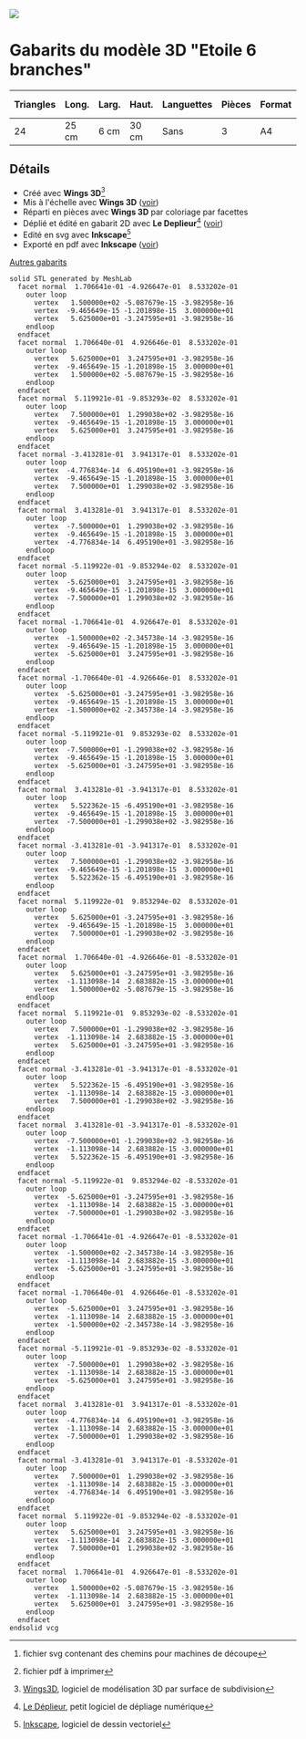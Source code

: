 ![](https://gilboonet.github.io/img/miniEtoile6.png)
# Gabarits du modèle 3D "Etoile 6 branches"

|Triangles|Long.|Larg.|Haut.|Languettes|Pièces|Format|Nb pages|SVG[^6]|PDF[^7]|
|---|---|---|---|---|---|---|---|---|---|
|24|25 cm|6 cm|30 cm|Sans|3|A4|x1|[svg](.svg)|[pdf](https://github.com/gilboonet/designs/blob/master/2023/Etoile6Branches/Etoile6_3P.pdf)|

## Détails
- Créé avec **Wings 3D**[^3]
- Mis à l'échelle avec **Wings 3D** ([voir](https://youtu.be/vKRSdvvuxDQ))
- Réparti en pièces avec **Wings 3D** par coloriage par facettes
- Déplié et édité en gabarit 2D avec **Le Deplieur**[^4] ([voir](https://youtu.be/GMdUE3Vu98w))
- Edité en svg avec **Inkscape**[^5]
- Exporté en pdf avec **Inkscape** ([voir](https://www.youtube.com/watch?v=tLdg9i932-I))

[^2]:[Meshlab](https://www.meshlab.net/), logiciel de traitement et édition de maillages 3D
[^3]:[Wings3D](http://www.wings3d.com/), logiciel de modélisation 3D par surface de subdivision
[^4]:[Le Déplieur](https://gilboonet.github.io/deplieur/UI1.html), petit logiciel de dépliage numérique
[^5]:[Inkscape](https://inkscape.org/fr/), logiciel de dessin vectoriel
[^6]:fichier svg contenant des chemins pour machines de découpe
[^7]:fichier pdf à imprimer

[Autres gabarits](https://gilboonet.github.io/Gabarits.html)

```stl
solid STL generated by MeshLab
  facet normal  1.706641e-01 -4.926647e-01  8.533202e-01
    outer loop
      vertex   1.500000e+02 -5.087679e-15 -3.982958e-16
      vertex  -9.465649e-15 -1.201898e-15  3.000000e+01
      vertex   5.625000e+01 -3.247595e+01 -3.982958e-16
    endloop
  endfacet
  facet normal  1.706640e-01  4.926646e-01  8.533202e-01
    outer loop
      vertex   5.625000e+01  3.247595e+01 -3.982958e-16
      vertex  -9.465649e-15 -1.201898e-15  3.000000e+01
      vertex   1.500000e+02 -5.087679e-15 -3.982958e-16
    endloop
  endfacet
  facet normal  5.119921e-01 -9.853293e-02  8.533202e-01
    outer loop
      vertex   7.500000e+01  1.299038e+02 -3.982958e-16
      vertex  -9.465649e-15 -1.201898e-15  3.000000e+01
      vertex   5.625000e+01  3.247595e+01 -3.982958e-16
    endloop
  endfacet
  facet normal -3.413281e-01  3.941317e-01  8.533202e-01
    outer loop
      vertex  -4.776834e-14  6.495190e+01 -3.982958e-16
      vertex  -9.465649e-15 -1.201898e-15  3.000000e+01
      vertex   7.500000e+01  1.299038e+02 -3.982958e-16
    endloop
  endfacet
  facet normal  3.413281e-01  3.941317e-01  8.533202e-01
    outer loop
      vertex  -7.500000e+01  1.299038e+02 -3.982958e-16
      vertex  -9.465649e-15 -1.201898e-15  3.000000e+01
      vertex  -4.776834e-14  6.495190e+01 -3.982958e-16
    endloop
  endfacet
  facet normal -5.119922e-01 -9.853294e-02  8.533202e-01
    outer loop
      vertex  -5.625000e+01  3.247595e+01 -3.982958e-16
      vertex  -9.465649e-15 -1.201898e-15  3.000000e+01
      vertex  -7.500000e+01  1.299038e+02 -3.982958e-16
    endloop
  endfacet
  facet normal -1.706641e-01  4.926647e-01  8.533202e-01
    outer loop
      vertex  -1.500000e+02 -2.345738e-14 -3.982958e-16
      vertex  -9.465649e-15 -1.201898e-15  3.000000e+01
      vertex  -5.625000e+01  3.247595e+01 -3.982958e-16
    endloop
  endfacet
  facet normal -1.706640e-01 -4.926646e-01  8.533202e-01
    outer loop
      vertex  -5.625000e+01 -3.247595e+01 -3.982958e-16
      vertex  -9.465649e-15 -1.201898e-15  3.000000e+01
      vertex  -1.500000e+02 -2.345738e-14 -3.982958e-16
    endloop
  endfacet
  facet normal -5.119921e-01  9.853293e-02  8.533202e-01
    outer loop
      vertex  -7.500000e+01 -1.299038e+02 -3.982958e-16
      vertex  -9.465649e-15 -1.201898e-15  3.000000e+01
      vertex  -5.625000e+01 -3.247595e+01 -3.982958e-16
    endloop
  endfacet
  facet normal  3.413281e-01 -3.941317e-01  8.533202e-01
    outer loop
      vertex   5.522362e-15 -6.495190e+01 -3.982958e-16
      vertex  -9.465649e-15 -1.201898e-15  3.000000e+01
      vertex  -7.500000e+01 -1.299038e+02 -3.982958e-16
    endloop
  endfacet
  facet normal -3.413281e-01 -3.941317e-01  8.533202e-01
    outer loop
      vertex   7.500000e+01 -1.299038e+02 -3.982958e-16
      vertex  -9.465649e-15 -1.201898e-15  3.000000e+01
      vertex   5.522362e-15 -6.495190e+01 -3.982958e-16
    endloop
  endfacet
  facet normal  5.119922e-01  9.853294e-02  8.533202e-01
    outer loop
      vertex   5.625000e+01 -3.247595e+01 -3.982958e-16
      vertex  -9.465649e-15 -1.201898e-15  3.000000e+01
      vertex   7.500000e+01 -1.299038e+02 -3.982958e-16
    endloop
  endfacet
  facet normal  1.706640e-01 -4.926646e-01 -8.533202e-01
    outer loop
      vertex   5.625000e+01 -3.247595e+01 -3.982958e-16
      vertex  -1.113098e-14  2.683882e-15 -3.000000e+01
      vertex   1.500000e+02 -5.087679e-15 -3.982958e-16
    endloop
  endfacet
  facet normal  5.119921e-01  9.853293e-02 -8.533202e-01
    outer loop
      vertex   7.500000e+01 -1.299038e+02 -3.982958e-16
      vertex  -1.113098e-14  2.683882e-15 -3.000000e+01
      vertex   5.625000e+01 -3.247595e+01 -3.982958e-16
    endloop
  endfacet
  facet normal -3.413281e-01 -3.941317e-01 -8.533202e-01
    outer loop
      vertex   5.522362e-15 -6.495190e+01 -3.982958e-16
      vertex  -1.113098e-14  2.683882e-15 -3.000000e+01
      vertex   7.500000e+01 -1.299038e+02 -3.982958e-16
    endloop
  endfacet
  facet normal  3.413281e-01 -3.941317e-01 -8.533202e-01
    outer loop
      vertex  -7.500000e+01 -1.299038e+02 -3.982958e-16
      vertex  -1.113098e-14  2.683882e-15 -3.000000e+01
      vertex   5.522362e-15 -6.495190e+01 -3.982958e-16
    endloop
  endfacet
  facet normal -5.119922e-01  9.853294e-02 -8.533202e-01
    outer loop
      vertex  -5.625000e+01 -3.247595e+01 -3.982958e-16
      vertex  -1.113098e-14  2.683882e-15 -3.000000e+01
      vertex  -7.500000e+01 -1.299038e+02 -3.982958e-16
    endloop
  endfacet
  facet normal -1.706641e-01 -4.926647e-01 -8.533202e-01
    outer loop
      vertex  -1.500000e+02 -2.345738e-14 -3.982958e-16
      vertex  -1.113098e-14  2.683882e-15 -3.000000e+01
      vertex  -5.625000e+01 -3.247595e+01 -3.982958e-16
    endloop
  endfacet
  facet normal -1.706640e-01  4.926646e-01 -8.533202e-01
    outer loop
      vertex  -5.625000e+01  3.247595e+01 -3.982958e-16
      vertex  -1.113098e-14  2.683882e-15 -3.000000e+01
      vertex  -1.500000e+02 -2.345738e-14 -3.982958e-16
    endloop
  endfacet
  facet normal -5.119921e-01 -9.853293e-02 -8.533202e-01
    outer loop
      vertex  -7.500000e+01  1.299038e+02 -3.982958e-16
      vertex  -1.113098e-14  2.683882e-15 -3.000000e+01
      vertex  -5.625000e+01  3.247595e+01 -3.982958e-16
    endloop
  endfacet
  facet normal  3.413281e-01  3.941317e-01 -8.533202e-01
    outer loop
      vertex  -4.776834e-14  6.495190e+01 -3.982958e-16
      vertex  -1.113098e-14  2.683882e-15 -3.000000e+01
      vertex  -7.500000e+01  1.299038e+02 -3.982958e-16
    endloop
  endfacet
  facet normal -3.413281e-01  3.941317e-01 -8.533202e-01
    outer loop
      vertex   7.500000e+01  1.299038e+02 -3.982958e-16
      vertex  -1.113098e-14  2.683882e-15 -3.000000e+01
      vertex  -4.776834e-14  6.495190e+01 -3.982958e-16
    endloop
  endfacet
  facet normal  5.119922e-01 -9.853294e-02 -8.533202e-01
    outer loop
      vertex   5.625000e+01  3.247595e+01 -3.982958e-16
      vertex  -1.113098e-14  2.683882e-15 -3.000000e+01
      vertex   7.500000e+01  1.299038e+02 -3.982958e-16
    endloop
  endfacet
  facet normal  1.706641e-01  4.926647e-01 -8.533202e-01
    outer loop
      vertex   1.500000e+02 -5.087679e-15 -3.982958e-16
      vertex  -1.113098e-14  2.683882e-15 -3.000000e+01
      vertex   5.625000e+01  3.247595e+01 -3.982958e-16
    endloop
  endfacet
endsolid vcg
```
